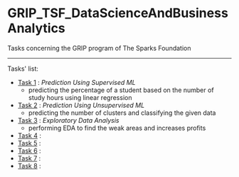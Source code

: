 # GRIP_TSF_DataScienceAndBusinessAnalytics  
Tasks concerning the GRIP program of The Sparks Foundation  

---  
Tasks' list:
* [Task 1](./task_1/task_1.ipynb) : *Prediction Using Supervised ML*  
    * predicting the percentage of a student based on the number of study hours using linear regression
* [Task 2](./task_2/task_2.ipynb) : *Prediction Using Unsupervised ML*  
    * predicting the number of clusters and classifying the given data
* [Task 3](./task_3/task_3.ipynb) : *Exploratory Data Analysis*  
    * performing EDA to find the weak areas and increases profits
* [Task 4](./task_4/task_4.ipynb) : 
* [Task 5](./task_5/task_5.ipynb) : 
* [Task 6](./task_6/task_6.ipynb) : 
* [Task 7](./task_7/task_7.ipynb) : 
* [Task 8](./task_8/task_8.ipynb) : 
